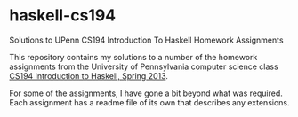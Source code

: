 # haskell-cs194
Solutions to UPenn CS194 Introduction To Haskell Homework Assignments

This repository contains my solutions to a number of the homework assignments from the University of Pennsylvania computer science class [CS194 Introduction to Haskell, Spring 2013](https://www.seas.upenn.edu/%7Ecis194/spring13/).

For some of the assignments, I have gone a bit beyond what was required. Each assignment has a readme file of its own that describes any extensions.

